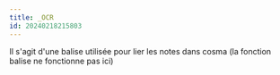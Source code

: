 ```yaml
---
title: _OCR
id: 20240218215803
---
```

Il s'agit d'une balise utilisée pour lier les notes dans cosma (la fonction balise ne fonctionne pas ici)
